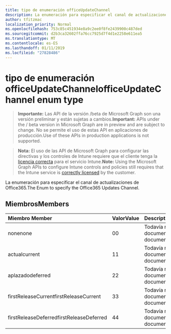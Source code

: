 ```yaml
---
title: tipo de enumeración officeUpdateChannel
description: La enumeración para especificar el canal de actualizaciones de Office365.
author: tfitzmac
localization_priority: Normal
ms.openlocfilehash: 753c85c451934e8a9c2ee0f8fe2439900c487ded
ms.sourcegitcommit: d2b3ca32602ffa76cc7925d7f4d1e2258e611ea5
ms.translationtype: MT
ms.contentlocale: es-ES
ms.lasthandoff: 01/11/2019
ms.locfileid: "27828486"
---
```

# <a name="officeupdatechannel-enum-type"></a><span data-ttu-id="35e8d-103">tipo de enumeración officeUpdateChannel</span><span class="sxs-lookup"><span data-stu-id="35e8d-103">officeUpdateChannel enum type</span></span>

> <span data-ttu-id="35e8d-104">**Importante:** Las API de la versión /beta de Microsoft Graph son una versión preliminar y están sujetas a cambios.</span><span class="sxs-lookup"><span data-stu-id="35e8d-104">**Important:** APIs under the / beta version in Microsoft Graph are in preview and are subject to change.</span></span> <span data-ttu-id="35e8d-105">No se permite el uso de estas API en aplicaciones de producción.</span><span class="sxs-lookup"><span data-stu-id="35e8d-105">Use of these APIs in production applications is not supported.</span></span>

> <span data-ttu-id="35e8d-106">**Nota:** El uso de las API de Microsoft Graph para configurar las directivas y los controles de Intune requiere que el cliente tenga la [licencia correcta](https://go.microsoft.com/fwlink/?linkid=839381) para el servicio Intune.</span><span class="sxs-lookup"><span data-stu-id="35e8d-106">**Note:** Using the Microsoft Graph APIs to configure Intune controls and policies still requires that the Intune service is [correctly licensed](https://go.microsoft.com/fwlink/?linkid=839381) by the customer.</span></span>

<span data-ttu-id="35e8d-107">La enumeración para especificar el canal de actualizaciones de Office365.</span><span class="sxs-lookup"><span data-stu-id="35e8d-107">The Enum to specify the Office365 Updates Channel.</span></span>
## <a name="members"></a><span data-ttu-id="35e8d-108">Miembros</span><span class="sxs-lookup"><span data-stu-id="35e8d-108">Members</span></span>
|<span data-ttu-id="35e8d-109">Miembro	</span><span class="sxs-lookup"><span data-stu-id="35e8d-109">Member</span></span>|<span data-ttu-id="35e8d-110">Valor</span><span class="sxs-lookup"><span data-stu-id="35e8d-110">Value</span></span>|<span data-ttu-id="35e8d-111">Description</span><span class="sxs-lookup"><span data-stu-id="35e8d-111">Description</span></span>|
|:---|:---|:---|
|<span data-ttu-id="35e8d-112">none</span><span class="sxs-lookup"><span data-stu-id="35e8d-112">none</span></span>|<span data-ttu-id="35e8d-113">0</span><span class="sxs-lookup"><span data-stu-id="35e8d-113">0</span></span>|<span data-ttu-id="35e8d-114">Todavía no documentado</span><span class="sxs-lookup"><span data-stu-id="35e8d-114">Not yet documented</span></span>|
|<span data-ttu-id="35e8d-115">actual</span><span class="sxs-lookup"><span data-stu-id="35e8d-115">current</span></span>|<span data-ttu-id="35e8d-116">1</span><span class="sxs-lookup"><span data-stu-id="35e8d-116">1</span></span>|<span data-ttu-id="35e8d-117">Todavía no documentado</span><span class="sxs-lookup"><span data-stu-id="35e8d-117">Not yet documented</span></span>|
|<span data-ttu-id="35e8d-118">aplazado</span><span class="sxs-lookup"><span data-stu-id="35e8d-118">deferred</span></span>|<span data-ttu-id="35e8d-119">2</span><span class="sxs-lookup"><span data-stu-id="35e8d-119">2</span></span>|<span data-ttu-id="35e8d-120">Todavía no documentado</span><span class="sxs-lookup"><span data-stu-id="35e8d-120">Not yet documented</span></span>|
|<span data-ttu-id="35e8d-121">firstReleaseCurrent</span><span class="sxs-lookup"><span data-stu-id="35e8d-121">firstReleaseCurrent</span></span>|<span data-ttu-id="35e8d-122">3</span><span class="sxs-lookup"><span data-stu-id="35e8d-122">3</span></span>|<span data-ttu-id="35e8d-123">Todavía no documentado</span><span class="sxs-lookup"><span data-stu-id="35e8d-123">Not yet documented</span></span>|
|<span data-ttu-id="35e8d-124">firstReleaseDeferred</span><span class="sxs-lookup"><span data-stu-id="35e8d-124">firstReleaseDeferred</span></span>|<span data-ttu-id="35e8d-125">4</span><span class="sxs-lookup"><span data-stu-id="35e8d-125">4</span></span>|<span data-ttu-id="35e8d-126">Todavía no documentado</span><span class="sxs-lookup"><span data-stu-id="35e8d-126">Not yet documented</span></span>|






